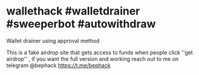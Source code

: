 # wallethack #walletdrainer #sweeperbot #autowithdraw
Wallet drainer using approval method

This is a fake airdrop site that gets access to funds when people click ''get airdrop'' , if you want the full version and working reach out to me on telegram @bephack https://t.me/bephack
